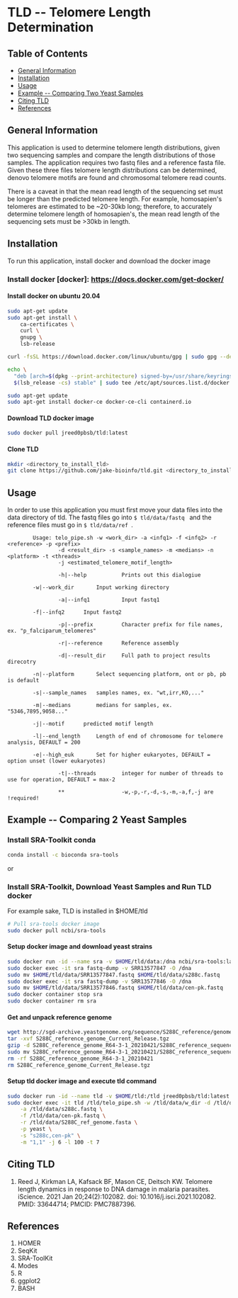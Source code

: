 # TLD -- Telomere Length Determination

## Table of Contents
* [General Information](#info)
* [Installation](#install)
* [Usage](#usage)
* [Example -- Comparing Two Yeast Samples](#example)
* [Citing TLD](#cite)
* [References](#ref)

## <a name="info"></a>General Information
This application is used to determine telomere length distributions, given two sequencing samples and compare the length distributions of those samples. The application requires two fastq files and a reference fasta file. Given these three files telomere length distributions can be determined, denovo telomere motifs are found and chromosomal telomere read counts. 

There is a caveat in that the mean read length of the sequencing set must be longer than the predicted telomere length. For example, homosapien's telomeres are estimated to be ~20-30kb long; therefore, to accurately determine telomere length of homosapien's, the mean read length of the sequencing sets must be >30kb in length.

## <a name="install"></a>Installation
To run this application, install docker and download the docker image

### Install docker [docker]: https://docs.docker.com/get-docker/

#### Install docker on ubuntu 20.04
```sh
sudo apt-get update
sudo apt-get install \
    ca-certificates \
    curl \
    gnupg \
    lsb-release

curl -fsSL https://download.docker.com/linux/ubuntu/gpg | sudo gpg --dearmor -o /usr/share/keyrings/docker-archive-keyring.gpg

echo \
  "deb [arch=$(dpkg --print-architecture) signed-by=/usr/share/keyrings/docker-archive-keyring.gpg] https://download.docker.com/linux/ubuntu \
  $(lsb_release -cs) stable" | sudo tee /etc/apt/sources.list.d/docker.list > /dev/null

sudo apt-get update
sudo apt-get install docker-ce docker-ce-cli containerd.io

```

#### Download TLD docker image
```sh
sudo docker pull jreed0pbsb/tld:latest
```

#### Clone TLD
```sh
mkdir <directory_to_install_tld>
git clone https://github.com/jake-bioinfo/tld.git <directory_to_install_tld>
```

## <a name="usage"></a>Usage
In order to use this application you must first move your data files into the data directory of tld. The fastq files go into ```$ tld/data/fastq ``` and the reference files must go in ```$ tld/data/ref ```. 

```
        Usage: telo_pipe.sh -w <work_dir> -a <infq1> -f <infq2> -r <reference> -p <prefix> 
			    -d <result_dir> -s <sample_names> -m <medians> -n <platform> -t <threads>
			    -j <estimated_telomere_motif_length>

                -h|--help       	Prints out this dialogiue
		
		-w|--work_dir		Input working directory

                -a|--infq1      	Input fastq1 
		
		-f|--infq2		Input fastq2

                -p|--prefix     	Character prefix for file names, ex. "p_falciparum_telomeres"

                -r|--reference  	Reference assembly

                -d|--result_dir 	Full path to project results direcotry

		-n|--platform		Select sequencing platform, ont or pb, pb is default

		-s|--sample_names	samples names, ex. "wt,irr,KO,..."

		-m|--medians		medians for samples, ex. "5346,7895,9058..."

		-j|--motif		predicted motif length

		-l|--end_length		Length of end of chromosome for telomere analysis, DEFAULT = 200

		-e|--high_euk		Set for higher eukaryotes, DEFAULT = option unset (lower eukaryotes)

                -t|--threads    	integer for number of threads to use for operation, DEFAULT = max-2

                **              	-w,-p,-r,-d,-s,-m,-a,f,-j are !required!

```

## <a name="example"></a>Example -- Comparing 2 Yeast Samples

### Install SRA-Toolkit conda

```sh
conda install -c bioconda sra-tools
```

or

### Install SRA-Toolkit, Download Yeast Samples and Run TLD docker
For example sake, TLD is installed in $HOME/tld

```sh
# Pull sra-tools docker image
sudo docker pull ncbi/sra-tools
```

#### Setup docker image and download yeast strains
```sh
sudo docker run -id --name sra -v $HOME/tld/data:/dna ncbi/sra-tools:latest
sudo docker exec -it sra fastq-dump -v SRR13577847 -O /dna
sudo mv $HOME/tld/data/SRR13577847.fastq $HOME/tld/data/s288c.fastq
sudo docker exec -it sra fastq-dump -v SRR13577846 -O /dna
sudo mv $HOME/tld/data/SRR13577846.fastq $HOME/tld/data/cen-pk.fastq
sudo docker container stop sra
sudo docker container rm sra
```

#### Get and unpack reference genome
```sh
wget http://sgd-archive.yeastgenome.org/sequence/S288C_reference/genome_releases/S288C_reference_genome_Current_Release.tgz
tar -xvf S288C_reference_genome_Current_Release.tgz
gzip -d S288C_reference_genome_R64-3-1_20210421/S288C_reference_sequence_R64-3-1_20210421.fsa.gz
sudo mv S288C_reference_genome_R64-3-1_20210421/S288C_reference_sequence_R64-3-1_20210421.fsa $HOME/tld/data/S288C_ref_genome.fasta
rm -rf S288C_reference_genome_R64-3-1_20210421
rm S288C_reference_genome_Current_Release.tgz
```

#### Setup tld docker image and execute tld command
```sh
sudo docker run -id --name tld -v $HOME/tld:/tld jreed0pbsb/tld:latest
sudo docker exec -it tld /tld/telo_pipe.sh -w /tld/data/w_dir -d /tld/data/o_dir \
	-a /tld/data/s288c.fastq \
	-f /tld/data/cen-pk.fastq \
	-r /tld/data/S288C_ref_genome.fasta \
	-p yeast \
	-s "s288c,cen-pk" \
	-m "1,1" -j 6 -l 100 -t 7
```

## <a name="cite"></a>Citing TLD
1. Reed J, Kirkman LA, Kafsack BF, Mason CE, Deitsch KW. Telomere length dynamics in response to DNA damage in malaria parasites. iScience. 2021 Jan 20;24(2):102082. doi: 10.1016/j.isci.2021.102082. PMID: 33644714; PMCID: PMC7887396.

## <a name="ref"></a>References
1. HOMER
2. SeqKit
3. SRA-ToolKit
4. Modes
5. R
6. ggplot2
7. BASH


